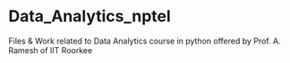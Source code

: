 # Data_Analytics_nptel
Files &amp; Work related to Data Analytics course in python offered by Prof. A. Ramesh of IIT Roorkee
